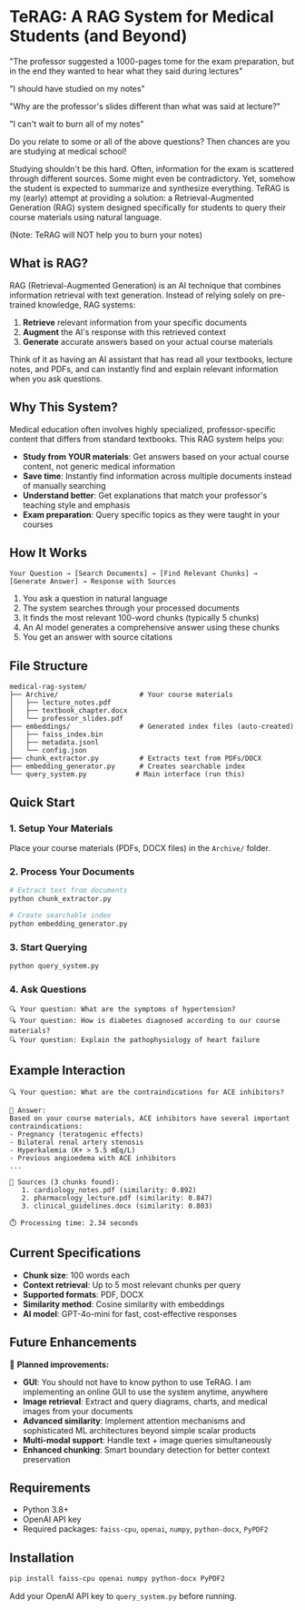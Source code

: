 # TeRAG: A RAG System for Medical Students (and Beyond)

"The professor suggested a 1000-pages tome for the exam preparation, but in the end they wanted to hear what they said during lectures"

"I should have studied on my notes"

"Why are the professor's slides different than what was said at lecture?"

"I can't wait to burn all of my notes"

Do you relate to some or all of the above questions?
Then chances are you are studying at medical school! 

Studying shouldn't be this hard. Often, information for the exam is scattered through different sources. Some might even be contradictory. Yet, somehow the student is expected to summarize and synthesize everything.
TeRAG is my (early) attempt at providing a solution: a Retrieval-Augmented Generation (RAG) system designed specifically for  students to query their course materials using natural language.

(Note: TeRAG will NOT help you to burn your notes)

## What is RAG?

RAG (Retrieval-Augmented Generation) is an AI technique that combines information retrieval with text generation. Instead of relying solely on pre-trained knowledge, RAG systems:

1. **Retrieve** relevant information from your specific documents
2. **Augment** the AI's response with this retrieved context
3. **Generate** accurate answers based on your actual course materials

Think of it as having an AI assistant that has read all your textbooks, lecture notes, and PDFs, and can instantly find and explain relevant information when you ask questions.

## Why This System?

Medical education often involves highly specialized, professor-specific content that differs from standard textbooks. This RAG system helps you:

- **Study from YOUR materials**: Get answers based on your actual course content, not generic medical information
- **Save time**: Instantly find information across multiple documents instead of manually searching
- **Understand better**: Get explanations that match your professor's teaching style and emphasis
- **Exam preparation**: Query specific topics as they were taught in your courses

## How It Works

```
Your Question → [Search Documents] → [Find Relevant Chunks] → [Generate Answer] → Response with Sources
```

1. You ask a question in natural language
2. The system searches through your processed documents
3. It finds the most relevant 100-word chunks (typically 5 chunks)
4. An AI model generates a comprehensive answer using these chunks
5. You get an answer with source citations

## File Structure

```
medical-rag-system/
├── Archive/                    # Your course materials
│   ├── lecture_notes.pdf
│   ├── textbook_chapter.docx
│   └── professor_slides.pdf
├── embeddings/                 # Generated index files (auto-created)
│   ├── faiss_index.bin
│   ├── metadata.jsonl
│   └── config.json
├── chunk_extractor.py          # Extracts text from PDFs/DOCX
├── embedding_generator.py      # Creates searchable index
└── query_system.py            # Main interface (run this)
```

## Quick Start

### 1. Setup Your Materials
Place your course materials (PDFs, DOCX files) in the `Archive/` folder.

### 2. Process Your Documents
```bash
# Extract text from documents
python chunk_extractor.py

# Create searchable index
python embedding_generator.py
```

### 3. Start Querying
```bash
python query_system.py
```

### 4. Ask Questions
```
🔍 Your question: What are the symptoms of hypertension?
🔍 Your question: How is diabetes diagnosed according to our course materials?
🔍 Your question: Explain the pathophysiology of heart failure
```

## Example Interaction

```
🔍 Your question: What are the contraindications for ACE inhibitors?

💬 Answer:
Based on your course materials, ACE inhibitors have several important contraindications:
- Pregnancy (teratogenic effects)
- Bilateral renal artery stenosis
- Hyperkalemia (K+ > 5.5 mEq/L)
- Previous angioedema with ACE inhibitors
...

📖 Sources (3 chunks found):
   1. cardiology_notes.pdf (similarity: 0.892)
   2. pharmacology_lecture.pdf (similarity: 0.847)
   3. clinical_guidelines.docx (similarity: 0.803)

⏱️ Processing time: 2.34 seconds
```

## Current Specifications

- **Chunk size**: 100 words each
- **Context retrieval**: Up to 5 most relevant chunks per query
- **Supported formats**: PDF, DOCX
- **Similarity method**: Cosine similarity with embeddings
- **AI model**: GPT-4o-mini for fast, cost-effective responses

## Future Enhancements

🔬 **Planned improvements:**
- **GUI**: You should not have to know python to use TeRAG. I am implementing an online GUI to use the system anytime, anywhere
- **Image retrieval**: Extract and query diagrams, charts, and medical images from your documents
- **Advanced similarity**: Implement attention mechanisms and sophisticated ML architectures beyond simple scalar products
- **Multi-modal support**: Handle text + image queries simultaneously
- **Enhanced chunking**: Smart boundary detection for better context preservation

## Requirements

- Python 3.8+
- OpenAI API key
- Required packages: `faiss-cpu`, `openai`, `numpy`, `python-docx`, `PyPDF2`

## Installation

```bash
pip install faiss-cpu openai numpy python-docx PyPDF2
```

Add your OpenAI API key to `query_system.py` before running.
